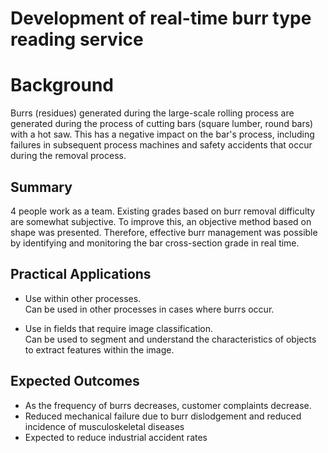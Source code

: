 # Development of real-time burr type reading service
# Background
Burrs (residues) generated during the large-scale rolling process are generated during the process of cutting bars (square lumber, round bars) with a hot saw.
This has a negative impact on the bar's process, including failures in subsequent process machines and safety accidents that occur during the removal process.

## Summary
4 people work as a team. Existing grades based on burr removal difficulty are somewhat subjective. To improve this, an objective method based on shape was presented.
Therefore, effective burr management was possible by identifying and monitoring the bar cross-section grade in real time.

## Practical Applications
- Use within other processes.
<br>Can be used in other processes in cases where burrs occur.

- Use in fields that require image classification.
<br>Can be used to segment and understand the characteristics of objects to extract features within the image.

## Expected Outcomes
- As the frequency of burrs decreases, customer complaints decrease.
- Reduced mechanical failure due to burr dislodgement and reduced incidence of musculoskeletal diseases
- Expected to reduce industrial accident rates
